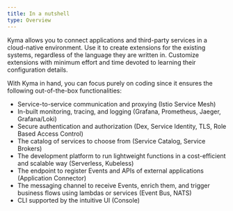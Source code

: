 ```yaml
---
title: In a nutshell
type: Overview
---
```


Kyma allows you to connect applications and third-party services in a cloud-native environment. Use it to create extensions for the existing systems, regardless of the language they are written in. Customize extensions with minimum effort and time devoted to learning their configuration details.

With Kyma in hand, you can focus purely on coding since it ensures the following out-of-the-box functionalities:
- Service-to-service communication and proxying (Istio Service Mesh)
- In-built monitoring, tracing, and logging (Grafana, Prometheus, Jaeger, Grafana/Loki)
- Secure authentication and authorization (Dex, Service Identity, TLS, Role Based Access Control)
- The catalog of services to choose from (Service Catalog, Service Brokers)
- The development platform to run lightweight functions in a cost-efficient and scalable way (Serverless, Kubeless)
- The endpoint to register Events and APIs of external applications (Application Connector)
- The messaging channel to receive Events, enrich them, and trigger business flows using lambdas or services (Event Bus, NATS)
- CLI supported by the intuitive UI (Console)
